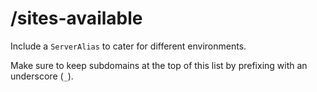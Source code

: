 # /sites-available

Include a `ServerAlias` to cater for different environments.

Make sure to keep subdomains at the top of this list by prefixing with an underscore (`_`).
